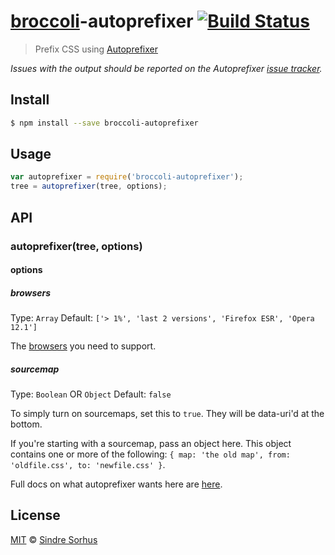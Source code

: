 # [broccoli](https://github.com/joliss/broccoli)-autoprefixer [![Build Status](https://travis-ci.org/sindresorhus/broccoli-autoprefixer.svg?branch=master)](https://travis-ci.org/sindresorhus/broccoli-autoprefixer)

> Prefix CSS using [Autoprefixer](https://github.com/ai/autoprefixer)

*Issues with the output should be reported on the Autoprefixer [issue tracker](https://github.com/ai/autoprefixer/issues).*


## Install

```bash
$ npm install --save broccoli-autoprefixer
```


## Usage

```js
var autoprefixer = require('broccoli-autoprefixer');
tree = autoprefixer(tree, options);
```


## API

### autoprefixer(tree, options)

#### options

##### browsers

Type: `Array`
Default: `['> 1%', 'last 2 versions', 'Firefox ESR', 'Opera 12.1']`

The [browsers](https://github.com/ai/autoprefixer#browsers) you need to support.

##### sourcemap

Type: `Boolean` OR `Object`
Default: `false`

To simply turn on sourcemaps, set this to `true`. They will be data-uri'd at the bottom.

If you're starting with a sourcemap, pass an object here. This object contains one or more of
the following: `{ map: 'the old map', from: 'oldfile.css', to: 'newfile.css' }`.

Full docs on what autoprefixer wants here are [here](https://github.com/ai/postcss#source-map-1).


## License

[MIT](http://opensource.org/licenses/MIT) © [Sindre Sorhus](http://sindresorhus.com)
